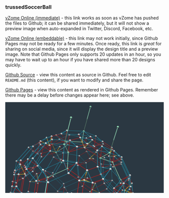### trussedSoccerBall

[vZome Online (immediate)][1] - this link works as soon as vZome has pushed the files to Github; it can be shared immediately, but it will not show a preview image when auto-expanded in Twitter, Discord, Facebook, etc.

[vZome Online (embeddable)][2] - this link may not work initially, since Github Pages may not be ready for a few minutes.  Once ready, this link is *great* for sharing on social media, since it will display the design title and a preview image.  Note that Github Pages only supports 20 updates in an hour, so you may have to wait up to an hour if you have shared more than 20 designs quickly.

[Github Source][3] - view this content as source in Github.  Feel free to edit `README.md` (this content), if you want to modify and share the page.

[Github Pages][4] - view this content as rendered in Github Pages.  Remember there may be a delay before changes appear here; see above.

![Image](trussedSoccerBall.png)

[1]: https://vzome.com/app/?url=https://raw.githubusercontent.com/vorth/vzome-sharing/main/2021/06/28/18-33-00/trussedSoccerBall.vZome
[2]: https://vzome.com/app/embed.py?url=https://vorth.github.io/vzome-sharing/2021/06/28/18-33-00/trussedSoccerBall.vZome
[3]: https://github.com/vorth/vzome-sharing/tree/main/2021/06/28/18-33-00/
[4]: https://vorth.github.io/vzome-sharing/2021/06/28/18-33-00/
